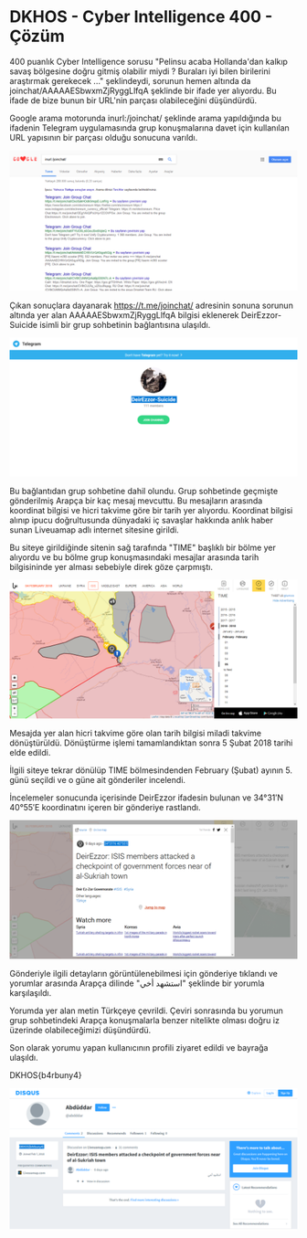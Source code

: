# DKHOS - Cyber Intelligence 400 - Çözüm

400 puanlık Cyber Intelligence sorusu "Pelinsu acaba Hollanda'dan kalkıp savaş bölgesine doğru gitmiş olabilir miydi ? Buraları iyi bilen birilerini araştırmak gerekecek ..." şeklindeydi, sorunun hemen altında da joinchat/AAAAAESbwxmZjRyggLlfqA şeklinde bir ifade yer alıyordu. Bu ifade de bize bunun bir URL'nin parçası olabileceğini düşündürdü.

Google arama motorunda inurl:/joinchat/ şeklinde arama yapıldığında bu ifadenin Telegram uygulamasında grup konuşmalarına davet için kullanılan URL yapısının bir parçası olduğu sonucuna varıldı.

<img src="https://github.com/gyrfaIcon/DKHOS/blob/master/1.png" alt="Google arama" />

Çıkan sonuçlara dayanarak https://t.me/joinchat/ adresinin sonuna sorunun altında yer alan AAAAAESbwxmZjRyggLlfqA bilgisi eklenerek DeirEzzor-Suicide isimli bir grup sohbetinin bağlantısına ulaşıldı. 

<img src="https://github.com/gyrfaIcon/DKHOS/blob/master/2.png" alt="Telegram grup sohbeti" />

Bu bağlantıdan grup sohbetine dahil olundu. Grup sohbetinde geçmişte gönderilmiş Arapça bir kaç mesaj mevcuttu. Bu mesajların arasında koordinat bilgisi ve hicri takvime göre bir tarih yer alıyordu. Koordinat bilgisi alınıp ipucu doğrultusunda dünyadaki iç savaşlar hakkında anlık haber sunan Liveuamap adlı internet sitesine girildi. 

Bu siteye girildiğinde sitenin sağ tarafında "TIME" başlıklı bir bölme yer alıyordu ve bu bölme grup konuşmasındaki mesajlar arasında tarih bilgisininde yer alması sebebiyle direk göze çarpmıştı. 

<img src="https://github.com/gyrfaIcon/DKHOS/blob/master/3.png" alt="Liveuamap time bölmesi" />

Mesajda yer alan hicri takvime göre olan tarih bilgisi miladi takvime dönüştürüldü. Dönüştürme işlemi tamamlandıktan sonra 5 Şubat 2018 tarihi elde edildi. 

İlgili siteye tekrar dönülüp TIME bölmesindenden February (Şubat) ayının 5. günü seçildi ve o güne ait gönderiler incelendi.

İncelemeler sonucunda içerisinde DeirEzzor ifadesin bulunan ve 34°31′N 40°55′E koordinatını içeren bir gönderiye rastlandı. 

<img src="https://github.com/gyrfaIcon/DKHOS/blob/master/4.png" alt="Liveumap gönderi detaylar" />

Gönderiyle ilgili detayların görüntülenebilmesi için gönderiye tıklandı ve yorumlar arasında Arapça dilinde "استشهد أخي" şeklinde bir yorumla karşılaşıldı.

Yorumda yer alan metin Türkçeye çevrildi. Çeviri sonrasında bu yorumun grup sohbetindeki Arapça konuşmalarla benzer nitelikte olması doğru iz üzerinde olabileceğimizi düşündürdü. 

Son olarak yorumu yapan kullanıcının profili ziyaret edildi ve bayrağa ulaşıldı. 

DKHOS{b4rbuny4} 

<img src="https://github.com/gyrfaIcon/DKHOS/blob/master/5.png" alt="Bayrak" />
